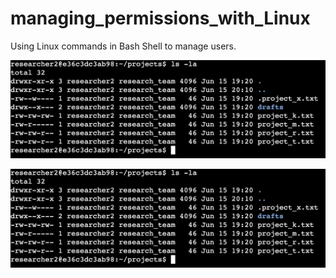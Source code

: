 # managing_permissions_with_Linux
Using Linux commands in Bash Shell to manage users.

<img src="https://github.com/AxelVx1/managing_permissions_with_Linux/blob/main/Linux1.png?raw=true" alt="App Screenshot" width="600">

![Image](https://github.com/AxelVx1/managing_permissions_with_Linux/blob/main/Linux1.png?raw=true)
